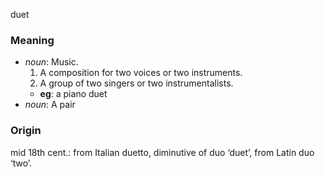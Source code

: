 duet
### Meaning
+ _noun_: Music. 
   1. A composition for two voices or two instruments.
   2. A group of two singers or two instrumentalists.
	+ __eg__: a piano duet
+ _noun_: A pair

### Origin

mid 18th cent.: from Italian duetto, diminutive of duo ‘duet’, from Latin duo ‘two’.
